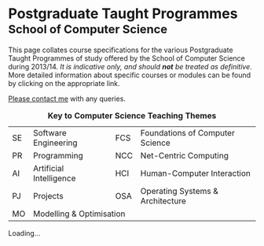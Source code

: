 # Postgraduate Taught Programmes<br /><small>School of Computer Science</small>

<div media:type="text/omd" class="lead span10 offset1">

This page collates course specifications for the various Postgraduate Taught Programmes of study offered by the School of Computer Science during 2013/14. _It is indicative only, and should **not** be treated as definitive_. More detailed information about specific courses or modules can be found by clicking on the appropriate link.

[Please contact me](mailto:richard.mortier@nottingham.ac.uk) with any queries.

</div>

<div class="offset1 span10">
  <small class="muted">
     <table class="table table-condensed table-striped">
      <caption class="lead">
        <strong>
          Key to Computer Science Teaching Themes
        </strong>
      </caption>
      <tbody>
        <tr>
          <td><span class="badge red">SE</span></td>
          <td>Software Engineering</td>
          <td><span class="badge blue">FCS</span></td>
          <td>Foundations of Computer Science</td>
        </tr>
        <tr>
          <td><span class="badge purple">PR</span></td>
          <td>Programming</td>
          <td><span class="badge orange">NCC</span></td>
          <td>Net-Centric Computing</td>
        </tr>
        <tr>
          <td><span class="badge green">AI</span></td>
          <td>Artificial Intelligence</td>
          <td><span class="badge pink">HCI</span></td>
          <td>Human-Computer Interaction</td>
        </tr>
        <tr>
          <td><span class="badge brown">PJ</span></td>
          <td>Projects</td>
          <td><span class="badge teal">OSA</span></td>
          <td>Operating Systems &amp; Architecture</td>
       </tr>
        <tr>
          <td><span class="badge grey">MO</span></td>
          <td colspan="3">Modelling &amp; Optimisation</td>
        </tr>
      </tbody>
    </table>
 </small>
</div>


<div class="clearfix"> </div>


<div id="courses">
  Loading...
</div>


<script src="/courses/js/jquery-1.9.1.min.js"> </script>
<script type="text/javascript">
  // <![CDATA[
    $(window).load(function () {
      window.courses.fetch('/courses/data/pgt.json').render('#courses');
    });
  // ]]>
</script>
